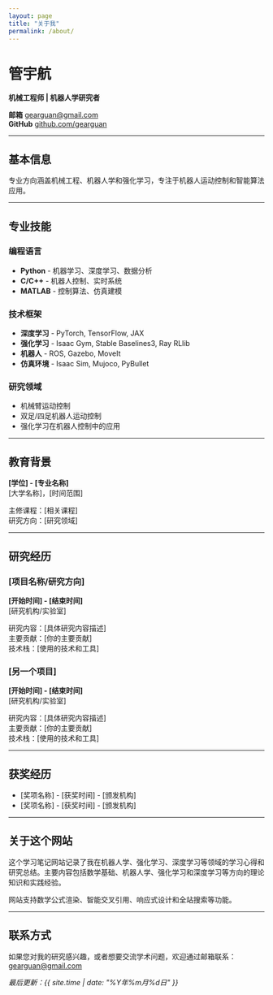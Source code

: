 ```yaml
---
layout: page
title: "关于我"
permalink: /about/
---
```


# 管宇航

**机械工程师 | 机器人学研究者**

**邮箱** gearguan@gmail.com  
**GitHub** [github.com/gearguan](https://github.com/gearguan)

---

## 基本信息

专业方向涵盖机械工程、机器人学和强化学习，专注于机器人运动控制和智能算法应用。

---

## 专业技能

### 编程语言
- **Python** - 机器学习、深度学习、数据分析
- **C/C++** - 机器人控制、实时系统
- **MATLAB** - 控制算法、仿真建模

### 技术框架
- **深度学习** - PyTorch, TensorFlow, JAX
- **强化学习** - Isaac Gym, Stable Baselines3, Ray RLlib
- **机器人** - ROS, Gazebo, MoveIt
- **仿真环境** - Isaac Sim, Mujoco, PyBullet

### 研究领域
- 机械臂运动控制
- 双足/四足机器人运动控制
- 强化学习在机器人控制中的应用

---

## 教育背景

**[学位] - [专业名称]**  
[大学名称]，[时间范围]

主修课程：[相关课程]  
研究方向：[研究领域]

---

## 研究经历

### [项目名称/研究方向]
**[开始时间] - [结束时间]**  
[研究机构/实验室]

研究内容：[具体研究内容描述]  
主要贡献：[你的主要贡献]  
技术栈：[使用的技术和工具]

### [另一个项目]
**[开始时间] - [结束时间]**  
[研究机构/实验室]

研究内容：[具体研究内容描述]  
主要贡献：[你的主要贡献]  
技术栈：[使用的技术和工具]

---

## 获奖经历

- [奖项名称] - [获奖时间] - [颁发机构]
- [奖项名称] - [获奖时间] - [颁发机构]

---

## 关于这个网站

这个学习笔记网站记录了我在机器人学、强化学习、深度学习等领域的学习心得和研究总结。主要内容包括数学基础、机器人学、强化学习和深度学习等方向的理论知识和实践经验。

网站支持数学公式渲染、智能交叉引用、响应式设计和全站搜索等功能。

---

## 联系方式

如果您对我的研究感兴趣，或者想要交流学术问题，欢迎通过邮箱联系：gearguan@gmail.com

*最后更新：{{ site.time | date: "%Y年%m月%d日" }}* 